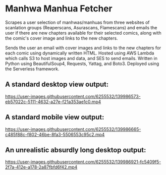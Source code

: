 # Manhwa Manhua Fetcher
Scrapes a user selection of manhwas/manhuas from three websites of scanlation groups (Reaperscans, Asurascans, Flamescans) and emails the user if there are new chapters available for their selected comics, along with the comic's cover image and links to the new chapters.

Sends the user an email with cover images and links to the new chapters for each comic using dynamically written HTML. Hosted using AWS Lambda which calls S3 to host images and data, and SES to send emails. Written in Python using BeautifulSoup4, Requests, Yattag, and Boto3. Deployed using the Serverless framework.

## A standard desktop view output:
https://user-images.githubusercontent.com/6255532/139986573-eb57022c-5111-4632-a27e-f21a353ae1c0.mp4
## A standard mobile view output:
https://user-images.githubusercontent.com/6255532/139986665-c485f88c-f802-46be-8fa3-5506553c95c2.mp4
## An unrealistic absurdly long desktop output:
https://user-images.githubusercontent.com/6255532/139986921-fc5409f5-2f7a-412e-a178-2a87fbfd6f42.mp4
